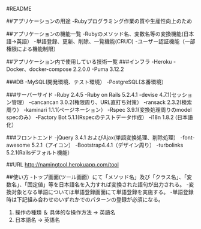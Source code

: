 #README

##アプリケーションの用途
-Rubyプログラミング作業の質や生産性向上のため

##アプリケーションの機能一覧
-Rubyのメソッド名、変数名等の変換機能(日本語→英語）
-単語登録、更新、削除、一覧機能(CRUD)
-ユーザー認証機能（一部権限による機能制限）

##アプリケーション内で使用している技術一覧
###インフラ
-Heroku
-Docker、docker-compose 2.2.0.0
-Puma 3.12.2

###DB
-MySQL(開発環境、テスト環境）
-PostgreSQL(本番環境）

###サーバーサイド
-Ruby 2.4.5
-Ruby on Rails 5.2.4.1
-devise 4.7.1(セッション管理）
-cancancan 3.0.2(権限周り、URL直打ち対策）
-ransack 2.3.2(検索周り）
-kaminari 1.1.1(ページネーション）
-Rspec 3.9.1(変換処理周りのmodel specのみ）
-Factory Bot 5.1.1(Rspecのテストデータ作成）
-i18n 1.8.2 (日本語化）

###フロントエンド
-jQuery 3.4.1 およびAjax(単語変換処理、削除処理）
-font-awesome 5.2.1（アイコン）
-Bootstrap4.4.1（デザイン周り）
-turbolinks 5.2.1(Railsデフォルト機能）

##URL
http://namingtool.herokuapp.com/tool

##使い方
-トップ画面(ツール画面）にて「メソッド名」及び「クラス名」、「変数名」、「固定値」等を日本語名を入力すれば変換された語句が出力される。
-変換対象となる単語については単語登録画面にて単語登録を実施する。
-単語登録時は下記組み合わせのいずれかでのパターンの登録が必須になる。
1. 操作の種類 ＆ 具体的な操作方法 → 英語名
2. 日本語名 → 英語名



